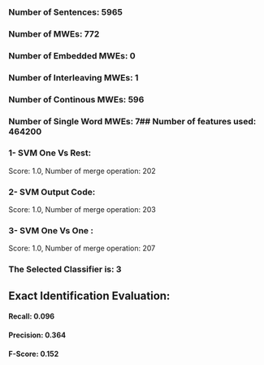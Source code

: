 ### Number of Sentences: 5965
### Number of MWEs: 772

### Number of Embedded MWEs: 0

### Number of Interleaving MWEs: 1

### Number of Continous MWEs: 596

### Number of Single Word MWEs: 7## Number of features used: 464200

### 1- SVM One Vs Rest: 
Score: 1.0, Number of merge operation: 202
### 2- SVM Output Code: 
Score: 1.0, Number of merge operation: 203
### 3- SVM One Vs One : 
Score: 1.0, Number of merge operation: 207
### The Selected Classifier is: 3
## Exact Identification Evaluation: 
#### Recall: 0.096
#### Precision: 0.364
#### F-Score: 0.152
